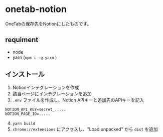 # onetab-notion

OneTabの保存先をNotionにしたものです。

## requiment

- node
- yarn (`npm i -g yarn` )

## インストール

1. Notionインテグレーションを作成
2. 該当ページにインテグレーションを追加
3. `.env` ファイルを作成し、Notion APIキーと追加先のAPIキーを記入

```
NOTION_API_KEY=secret_.....
NOTION_PAGE_ID=.....
```

4. `yarn build`
5. `chrome://extensions` にアクセスし、"Load unpacked" から `dist` を追加

